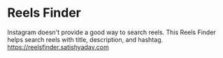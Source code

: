 # Reels Finder
Instagram doesn't provide a good way to search reels. This Reels Finder helps search reels with title, description, and hashtag. 
https://reelsfinder.satishyadav.com
